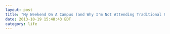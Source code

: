 ```yaml
---
layout: post
title: "My Weekend On A Campus (and Why I'm Not Attending Traditional College)"
date: 2013-10-19 15:48:43 EDT
category: life
---
```

